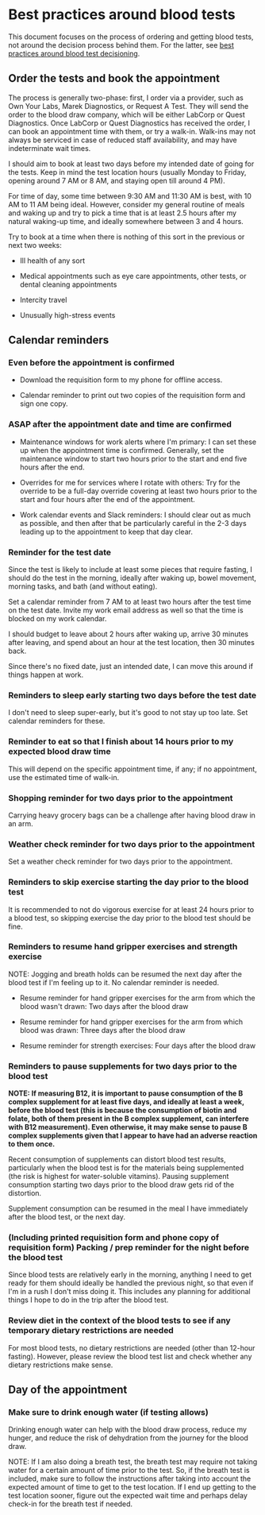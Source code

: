 # Best practices around blood tests

This document focuses on the process of ordering and getting blood
tests, not around the decision process behind them. For the latter,
see [best practices around blood test
decisioning](best-practices-around-blood-test-decisioning.md).

## Order the tests and book the appointment

The process is generally two-phase: first, I order via a provider,
such as Own Your Labs, Marek Diagnostics, or Request A Test. They will
send the order to the blood draw company, which will be either LabCorp
or Quest Diagnostics. Once LabCorp or Quest Diagnostics has received
the order, I can book an appointment time with them, or try a
walk-in. Walk-ins may not always be serviced in case of reduced staff
availability, and may have indeterminate wait times.

I should aim to book at least two days before my intended date of
going for the tests. Keep in mind the test location hours (usually
Monday to Friday, opening around 7 AM or 8 AM, and staying open till
around 4 PM).

For time of day, some time between 9:30 AM and 11:30 AM is best, with
10 AM to 11 AM being ideal. However, consider my general routine of
meals and waking up and try to pick a time that is at least 2.5 hours
after my natural waking-up time, and ideally somewhere between 3 and 4
hours.

Try to book at a time when there is nothing of this sort in the
previous or next two weeks:

* Ill health of any sort

* Medical appointments such as eye care appointments, other tests, or
  dental cleaning appointments

* Intercity travel

* Unusually high-stress events

## Calendar reminders

### Even before the appointment is confirmed

* Download the requisition form to my phone for offline access.

* Calendar reminder to print out two copies of the requisition form
  and sign one copy.

### ASAP after the appointment date and time are confirmed

* Maintenance windows for work alerts where I'm primary: I can set
  these up when the appointment time is confirmed. Generally, set the
  maintenance window to start two hours prior to the start and end
  five hours after the end.

* Overrides for me for services where I rotate with others: Try for
  the override to be a full-day override covering at least two hours
  prior to the start and four hours after the end of the appointment.

* Work calendar events and Slack reminders: I should clear out as much
  as possible, and then after that be particularly careful in the 2-3
  days leading up to the appointment to keep that day clear.

### Reminder for the test date

Since the test is likely to include at least some pieces that require
fasting, I should do the test in the morning, ideally after waking up,
bowel movement, morning tasks, and bath (and without eating).

Set a calendar reminder from 7 AM to at least two hours after the test
time on the test date. Invite my work email address as well so that
the time is blocked on my work calendar.

I should budget to leave about 2 hours after waking up, arrive 30
minutes after leaving, and spend about an hour at the test location,
then 30 minutes back.

Since there's no fixed date, just an intended date, I can move this
around if things happen at work.

### Reminders to sleep early starting two days before the test date

I don't need to sleep super-early, but it's good to not stay up too
late. Set calendar reminders for these.

### Reminder to eat so that I finish about 14 hours prior to my expected blood draw time

This will depend on the specific appointment time, if any; if no
appointment, use the estimated time of walk-in.

### Shopping reminder for two days prior to the appointment

Carrying heavy grocery bags can be a challenge after having blood draw
in an arm.

### Weather check reminder for two days prior to the appointment

Set a weather check reminder for two days prior to the appointment.

### Reminders to skip exercise starting the day prior to the blood test

It is recommended to not do vigorous exercise for at least 24 hours
prior to a blood test, so skipping exercise the day prior to the blood
test should be fine.

### Reminders to resume hand gripper exercises and strength exercise

NOTE: Jogging and breath holds can be resumed the next day after the
blood test if I'm feeling up to it. No calendar reminder is needed.

* Resume reminder for hand gripper exercises for the arm from which
  the blood wasn't drawn: Two days after the blood draw

* Resume reminder for hand gripper exercises for the arm from which
  blood was drawn: Three days after the blood draw

* Resume reminder for strength exercises: Four days after the blood draw

### Reminders to pause supplements for two days prior to the blood test

**NOTE: If measuring B12, it is important to pause consumption of the
B complex supplement for at least five days, and ideally at least a
week, before the blood test (this is because the consumption of biotin
and folate, both of them present in the B complex supplement, can
interfere with B12 measurement). Even otherwise, it may make sense to
pause B complex supplements given that I appear to have had an adverse
reaction to them once.**

Recent consumption of supplements can distort blood test results,
particularly when the blood test is for the materials being
supplemented (the risk is highest for water-soluble vitamins). Pausing
supplement consumption starting two days prior to the blood draw gets
rid of the distortion.

Supplement consumption can be resumed in the meal I have immediately
after the blood test, or the next day.

### (Including printed requisition form and phone copy of requisition form) Packing / prep reminder for the night before the blood test

Since blood tests are relatively early in the morning, anything I need
to get ready for them should ideally be handled the previous night, so
that even if I'm in a rush I don't miss doing it. This includes any
planning for additional things I hope to do in the trip after the
blood test.

### Review diet in the context of the blood tests to see if any temporary dietary restrictions are needed

For most blood tests, no dietary restrictions are needed (other than
12-hour fasting). However, please review the blood test list and check
whether any dietary restrictions make sense.

## Day of the appointment

### Make sure to drink enough water (if testing allows)

Drinking enough water can help with the blood draw process, reduce my
hunger, and reduce the risk of dehydration from the journey for the
blood draw.

NOTE: If I am also doing a breath test, the breath test may require
not taking water for a certain amount of time prior to the test. So,
if the breath test is included, make sure to follow the instructions
after taking into account the expected amount of time to get to the
test location. If I end up getting to the test location sooner, figure
out the expected wait time and perhaps delay check-in for the breath
test if needed.

